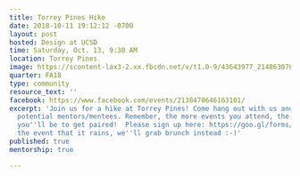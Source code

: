 ```yaml
---
title: Torrey Pines Hike
date: 2018-10-11 19:12:12 -0700
layout: post
hosted: Design at UCSD
time: Saturday, Oct. 13, 9:30 AM
location: Torrey Pines
image: https://scontent-lax3-2.xx.fbcdn.net/v/t1.0-9/43643977_2148630768710716_9221618625046118400_o.jpg?_nc_cat=106&oh=d1690678a9a6df0ea8285fd589ff09fc&oe=5C50BF96
quarter: FA18
type: community
resource_text: ''
facebook: https://www.facebook.com/events/2138470646163101/
excerpt: 'Join us for a hike at Torrey Pines! Come hang out with us and get to know
  potential mentors/mentees. Remember, the more events you attend, the more likely
  you''ll be to get paired!  Please sign up here: https://goo.gl/forms/ITVrIazJeIyLAoD52  *In
  the event that it rains, we''ll grab brunch instead :-)'
published: true
mentorship: true

---
```

